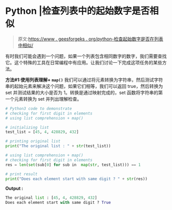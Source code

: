 # Python |检查列表中的起始数字是否相似

> 原文:[https://www . geesforgeks . org/python-检查起始数字是否在列表中相似/](https://www.geeksforgeeks.org/python-checking-if-starting-digits-are-similar-in-list/)

有时我们可能会遇到一个问题，如果一个列表包含相同数字的数字，我们需要查找它。这个特殊的工具在日常编程中有应用。让我们讨论一下完成这项任务的某些方法。

**方法#1:使用列表理解+ `map()`**
我们可以通过将元素转换为字符串，然后测试字符串的起始元素来解决这个问题，如果它们相等，我们可以返回 true，然后转换为 set 并测试结果的大小是否为 1。转换是通过映射完成的，set 函数将字符串的第一个元素转换为 set 并列出理解检查。

```py
# Python3 code to demonstrate
# checking for first digit in elements
# using list comprehension + map()

# initializing list 
test_list = [45, 4, 428829, 432]

# printing original list
print("The original list : " + str(test_list))

# using list comprehension + map()
# checking for first digit in elements
res = len(set(sub[0] for sub in  map(str, test_list))) == 1

# print result
print("Does each element start with same digit ? " + str(res))
```

**Output :**

```py
The original list : [45, 4, 428829, 432]
Does each element start with same digit ? True

```